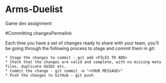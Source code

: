 # Arms-Duelist
Game dev assignment 



#Committing changesPermalink

Each time you have a set of changes ready to share with your team, you’ll be going through the following process to stage and commit them in git:

    * Stage the changes to commit - git add <FILES TO ADD>
    * Check that the changes are valid and complete, with no missing meta files, duplicate GUIDs etc.
    * Commit the change - git commit -m "<YOUR MESSAGE>"
    * Push the changes to GitHub - git push
